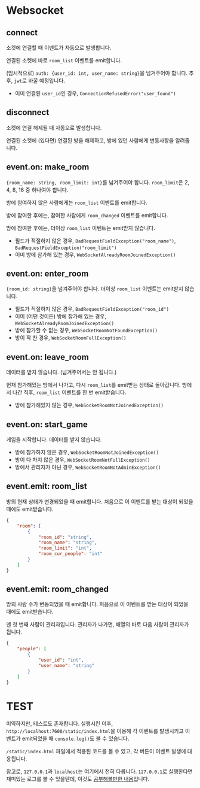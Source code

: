 # Websocket

## connect

소켓에 연결할 때 이벤트가 자동으로 발생합니다.

연결된 소켓에 바로 `room_list` 이벤트를 emit합니다.

(임시적으로) `auth: {user_id: int, user_name: string}`을 넘겨주어야 합니다. 추후, `jwt`로 바꿀 예정입니다.

- 이미 연결된 `user_id`인 경우, `ConnectionRefusedError("user_found")`

## disconnect

소켓에 연결 해제될 때 자동으로 발생합니다.

연결된 소켓에 (있다면) 연결된 방을 해제하고, 방에 있던 사람에게 변동사항을 알려줍니다.

## event.on: make_room

`{room_name: string, room_limit: int}`를 넘겨주어야 합니다. `room_limit`은 2, 4, 8, 16 중 하나여야 합니다.

방에 참여하지 않은 사람에게는 `room_list` 이벤트를 emit합니다.

방에 참여한 후에는, 참여한 사람에게 `room_changed` 이벤트를 emit합니다.

방에 참여한 후에는, 더이상 `room_list` 이벤트는 emit받지 않습니다.

- 필드가 적절하지 않은 경우, `BadRequestFieldException("room_name")`, `BadRequestFieldException("room_limit")`
- 이미 방에 참가해 있는 경우, `WebSocketAlreadyRoomJoinedException()`

## event.on: enter_room

`{room_id: string}`을 넘겨주어야 합니다. 더이상 `room_list` 이벤트는 emit받지 않습니다.

- 필드가 적절하지 않은 경우, `BadRequestFieldException("room_id")`
- 이미 (어떤 것이든) 방에 참가해 있는 경우, `WebSocketAlreadyRoomJoinedException()`
- 방에 참가할 수 없는 경우, `WebSocketRoomNotFoundException()`
- 방이 꽉 찬 경우, `WebSocketRoomFullException()`

## event.on: leave_room

데이터를 받지 않습니다. (넘겨주어서는 안 됩니다.)

현재 참가해있는 방에서 나가고, 다시 `room_list`를 emit받는 상태로 돌아갑니다. 방에서 나간 직후, `room_list` 이벤트를 한 번 emit받습니다.

- 방에 참가해있지 않는 경우, `WebSocketRoomNotJoinedException()`


## event.on: start_game

게임을 시작합니다. 데이터를 받지 않습니다.

- 방에 참가하지 않은 경우, `WebSocketRoomNotJoinedException()`
- 방이 다 차지 않은 경우, `WebSocketRoomNotFullException()`
- 방에서 관리자가 아닌 경우, `WebSocketRoomNotAdminException()`


## event.emit: room_list

방의 현재 상태가 변경되었을 때 emit합니다. 처음으로 이 이벤트를 받는 대상이 되었을 때에도 emit받습니다.

```json
{
    "room": [
        {
            "room_id": "string",
            "room_name": "string",
            "room_limit": "int",
            "room_cur_people": "int"
        }
    ]
}
```

## event.emit: room_changed

방의 사람 수가 변동되었을 때 emit합니다. 처음으로 이 이벤트를 받는 대상이 되었을 때에도 emit받습니다.

맨 첫 번째 사람이 관리자입니다. 관리자가 나가면, 배열의 바로 다음 사람이 관리자가 됩니다.

```json
{
    "people": [
        {
            "user_id": "int",
            "user_name": "string"
        }
    ]
}
```

# TEST

미약하지만, 테스트도 존재합니다. 실행시킨 이후, `http://localhost:7600/static/index.html`을 이용해 각 이벤트를 발생시키고 이벤트가 emit되었을 때 `console.log()`도 볼 수 있습니다.

`/static/index.html` 파일에서 적용된 코드를 볼 수 있고, 각 버튼이 이벤트 발생에 대응됩니다.

참고로, `127.0.0.1`과 `localhost`는 여기에서 전혀 다릅니다. `127.0.0.1`로 실행한다면 재미있는 로그를 볼 수 있을텐데, 이것도 [공부해볼만한 내용](https://evan-moon.github.io/2020/05/21/about-cors/)입니다.